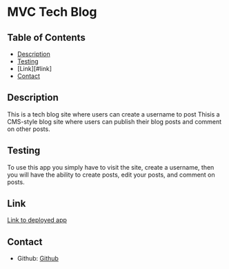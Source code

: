 # MVC Tech Blog

  ## Table of Contents
  * [Description](#description)
  * [Testing](#testing)
  * [Link][#link]
  * [Contact](#contact)


  ## Description 
  This is a tech blog site where users can create a username to post Thisis a CMS-style blog site where users can publish their blog posts and comment on other posts.

  ## Testing
  To use this app you simply have to visit the site, create a username, then you will have the ability to create posts, edit your posts, and comment on posts.

  ## Link 
  [Link to deployed app](https://enigmatic-hamlet-00526.herokuapp.com/)

  ## Contact 
  - Github: [Github](https://github.com/arankin7)
